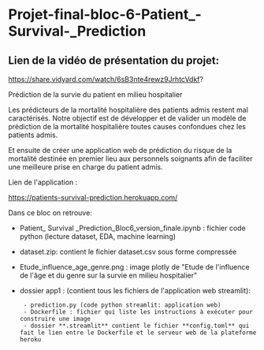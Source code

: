 # Projet-final-bloc-6-Patient_-Survival-_Prediction

## Lien de la vidéo de présentation du projet:

https://share.vidyard.com/watch/6sB3nte4rewz9JrhtcVdkf?


Prédiction de la survie du patient en milieu hospitalier

Les prédicteurs de la mortalité hospitalière des patients admis restent mal caractérisés. Notre objectif est de développer et de valider un modèle de prédiction de la mortalité hospitalière toutes causes confondues chez les patients admis. 


Et ensuite de créer une application web de prédiction du risque de la mortalité destinée en premier lieu aux personnels soignants afin de faciliter une meilleure prise en charge du patient admis.

Lien de l'application : 

https://patients-survival-prediction.herokuapp.com/


Dans ce bloc on retrouve:
 - Patient_ Survival _Prediction_Bloc6_version_finale.ipynb : fichier code python (lecture dataset, EDA, machine learning) 
 
 - dataset.zip: contient le fichier dataset.csv sous forme compressée
 
 - Etude_influence_age_genre.png : image plotly de "Etude de l'influence de l'âge et du genre sur la survie en milieu hospitalier"
 
 - dossier app1 : (contient tous les fichiers de l'application web streamlit):
 
        - prediction.py (code python streamlit: application web)
        - Dockerfile : fichier qui liste les instructions à exécuter pour construire une image
        - dossier **.streamlit** contient le fichier **config.toml** qui fait le lien entre le Dockerfile et le serveur web de la plateforme heroku
        
